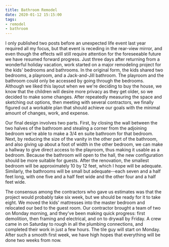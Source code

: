 ```yaml
---
title: Bathroom Remodel
date: 2020-01-12 15:15:00
tags:
- remodel
- bathroom
---
```

I only published two posts before an unexpected life event last year required all my focus, but that event is receding in the rear-view mirror, and even though the effects will still require attention for the foreseeable future we have resumed forward progress.  Just three days after returning from a wonderful holiday vacation, work started on a major remodeling project for the kids' bedrooms and bathrooms.  In the original form, the kids shared two bedrooms, a playroom, and a Jack-and-Jill bathroom. The playroom and the bathroom could only be accessed by going through the bedrooms.  Although we liked this layout when we we're deciding to buy the house, we know that the children will desire more privacy as they get older, so we decided to make some changes.  After repeatedly measuring the space and sketching out options, then meeting with several contractors, we finally figured out a workable plan that should achieve our goals with the minimal amount of changes, work, and expense. 

Our final design involves two parts.  First, by closing the wall between the two halves of the bathroom and stealing a corner from the adjoining bedroom we're able to make a 3/4 en suite bathroom for that bedroom.  Next, by reducing the size of the vanity in the other part of the bathroom, and also giving up about a foot of width in the other bedroom, we can make a hallway to give direct access to the playroom, thus making it usable as a bedroom.  Because the bathroom will open to the hall, the new configuration should be more suitable for guests. After the renovation, the smallest bedroom will be approximately 10 by 12 feet, which I hope will be adequate.  Similarly, the bathrooms will be small but adequate--each seven and a half feet long, with one five and a half feet wide and the other four and a half feet wide. 

The consensus among the contractors who gave us estimates was that the project would probably take six week, but we should be ready for it to take eight.  We moved the kids' mattresses into the master bedroom and relocated our bed to the guest room.  Our contractor brought a team of two on Monday morning, and they've been making quick progress: first demolition, then framing and electrical, and on to drywall by Friday.  A crew came in on Saturday to rough in all the plumbing connections, and completed their work in just a few hours.  The tile guy will start on Monday.  After such a smooth first week, we have high hopes that everything will be done two weeks from now. 
